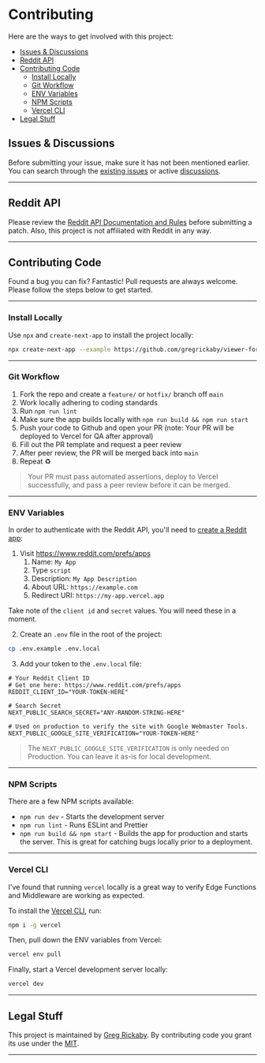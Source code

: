 # Contributing <!-- omit in toc -->

Here are the ways to get involved with this project:

- [Issues \& Discussions](#issues--discussions)
- [Reddit API](#reddit-api)
- [Contributing Code](#contributing-code)
  - [Install Locally](#install-locally)
  - [Git Workflow](#git-workflow)
  - [ENV Variables](#env-variables)
  - [NPM Scripts](#npm-scripts)
  - [Vercel CLI](#vercel-cli)
- [Legal Stuff](#legal-stuff)

## Issues & Discussions

Before submitting your issue, make sure it has not been mentioned earlier. You can search through the [existing issues](https://github.com/gregrickaby/viewer-for-reddit/issues) or active [discussions](https://github.com/gregrickaby/viewer-for-reddit/discussions).

---

## Reddit API

Please review the [Reddit API Documentation and Rules](https://github.com/reddit-archive/reddit/wiki/API) before submitting a patch. Also, this project is not affiliated with Reddit in any way.

---

## Contributing Code

Found a bug you can fix? Fantastic! Pull requests are always welcome. Please follow the steps below to get started.

---

### Install Locally

Use `npx` and `create-next-app` to install the project locally:

```bash
npx create-next-app --example https://github.com/gregrickaby/viewer-for-reddit viewer-for-reddit
```

---

### Git Workflow

1. Fork the repo and create a `feature/` or `hotfix/` branch off `main`
2. Work locally adhering to coding standards
3. Run `npm run lint`
4. Make sure the app builds locally with `npm run build && npm run start`
5. Push your code to Github and open your PR (note: Your PR will be deployed to Vercel for QA after approval)
6. Fill out the PR template and request a peer review
7. After peer review, the PR will be merged back into `main`
8. Repeat ♻️

> Your PR must pass automated assertions, deploy to Vercel successfully, and pass a peer review before it can be merged.

---

### ENV Variables

In order to authenticate with the Reddit API, you'll need to [create a Reddit app](https://github.com/reddit-archive/reddit/wiki/OAuth2):

1. Visit <https://www.reddit.com/prefs/apps>
   1. Name: `My App`
   2. Type `script`
   3. Description: `My App Description`
   4. About URL: `https://example.com`
   5. Redirect URI: `https://my-app.vercel.app`

Take note of the `client id` and `secret` values. You will need these in a moment.

2. Create an `.env` file in the root of the project:

```bash
cp .env.example .env.local
```

3. Add your token to the `.env.local` file:

```text
# Your Reddit Client ID
# Get one here: https://www.reddit.com/prefs/apps
REDDIT_CLIENT_ID="YOUR-TOKEN-HERE"

# Search Secret
NEXT_PUBLIC_SEARCH_SECRET="ANY-RANDOM-STRING-HERE"

# Used on production to verify the site with Google Webmaster Tools.
NEXT_PUBLIC_GOOGLE_SITE_VERIFICATION="YOUR-TOKEN-HERE"
```

> The `NEXT_PUBLIC_GOOGLE_SITE_VERIFICATION` is only needed on Production. You can leave it as-is for local development.

---

### NPM Scripts

There are a few NPM scripts available:

- `npm run dev` - Starts the development server
- `npm run lint` - Runs ESLint and Prettier
- `npm run build && npm start` - Builds the app for production and starts the server. This is great for catching bugs locally prior to a deployment.

---

### Vercel CLI

I've found that running `vercel` locally is a great way to verify Edge Functions and Middleware are working as expected.

To install the [Vercel CLI](https://vercel.com/docs/cli), run:

```bash
npm i -g vercel
```

Then, pull down the ENV variables from Vercel:

```bash
vercel env pull
```

Finally, start a Vercel development server locally:

```bash
vercel dev
```

---

## Legal Stuff

This project is maintained by [Greg Rickaby](https://gregrickaby.com/). By contributing code you grant its use under the [MIT](https://github.com/gregrickaby/viewer-for-reddit/blob/main/LICENSE).

---
